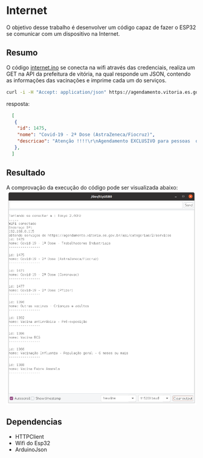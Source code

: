 # Internet
O objetivo desse trabalho é desenvolver um código capaz de fazer o ESP32 se comunicar com um dispositivo na Internet.

## Resumo
O código [internet.ino](internet.ino) se conecta na wifi através das credenciais, realiza um GET na API da prefeitura de vitória, na qual responde um JSON, contendo as informações das vacinações e imprime cada um do serviços.

```bash
curl -i -H "Accept: application/json" https://agendamento.vitoria.es.gov.br/api/categorias/2/servicos

```
resposta: 
```json
  [
   {
    "id": 1475,
    "nome": "Covid-19 - 2ª Dose (AstraZeneca/Fiocruz)",
    "descricao": "Atenção !!!!\r\nAgendamento EXCLUSIVO para pessoas  que tomaram a 1ª Dose da Vacina AstraZeneca  até o dia 03 de junho.\r\nDocumentação exigida: Comprovante da 1ª Dose e documento com foto"
   },
  ]
```

## Resultado
A comprovação da execução do código pode ser visualizada abaixo:
![Serial](serial-output.png "Serial")


## Dependencias
- HTTPClient
- Wifi do Esp32
- ArduinoJson